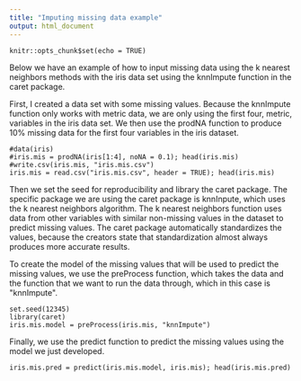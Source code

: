 ```yaml
---
title: "Imputing missing data example"
output: html_document
---
```


```{r setup, include=FALSE}
knitr::opts_chunk$set(echo = TRUE)
```
Below we have an example of how to input missing data using the k nearest neighbors methods with the iris data set using the knnImpute function in the caret package.

First, I created a data set with some missing values.  Because the knnImpute function only works with metric data, we are only using the first four, metric, variables in the iris data set.  We then use the prodNA function to produce 10% missing data for the first four variables in the iris dataset.

```{r, message=FALSE, warning=FALSE}
#data(iris)
#iris.mis = prodNA(iris[1:4], noNA = 0.1); head(iris.mis)
#write.csv(iris.mis, "iris.mis.csv")
iris.mis = read.csv("iris.mis.csv", header = TRUE); head(iris.mis)
```
Then we set the seed for reproducibility and library the caret package. The specific package we are using the caret package is knnInpute, which uses the k nearest neighbors algorithm.  The k nearest neighbors function uses data from other variables with similar non-missing values in the dataset to predict missing values.  The caret package automatically standardizes the values, because the creators state that standardization almost always produces more accurate results.

To create the model of the missing values that will be used to predict the missing values, we use the preProcess function, which takes the data and the function that we want to run the data through, which in this case is "knnImpute".

```{r, message=FALSE, warning=FALSE}
set.seed(12345)
library(caret)
iris.mis.model = preProcess(iris.mis, "knnImpute")
```
Finally, we use the predict function to predict the missing values using the model we just developed.  

```{r, message=FALSE, warning=FALSE}
iris.mis.pred = predict(iris.mis.model, iris.mis); head(iris.mis.pred)
```
